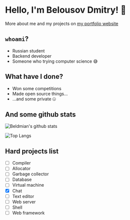 # Hello, I'm Belousov Dmitry! 👋

More about me and my projects on [my portfolio website](https://beldmian.github.io/portfolio)

## `whoami`?

- Russian student
- Backend developer
- Someone who trying computer science 😅

## What have I done?

- Won some competitions
- Made open source things...
- ...and some private 🤐

## And some github stats
![Beldmian's github stats](https://github-readme-stats.vercel.app/api?username=beldmian&theme=nord&hide=prs,issues)

![Top Langs](https://github-readme-stats.vercel.app/api/top-langs/?username=beldmian&layout=compact&theme=nord)

## Hard projects list

- [ ] Compiler
- [ ] Allocator
- [ ] Garbage collector
- [ ] Database
- [ ] Virtual machine
- [x] Chat 
- [ ] Text editor
- [ ] Web server
- [ ] Shell
- [ ] Web framework
